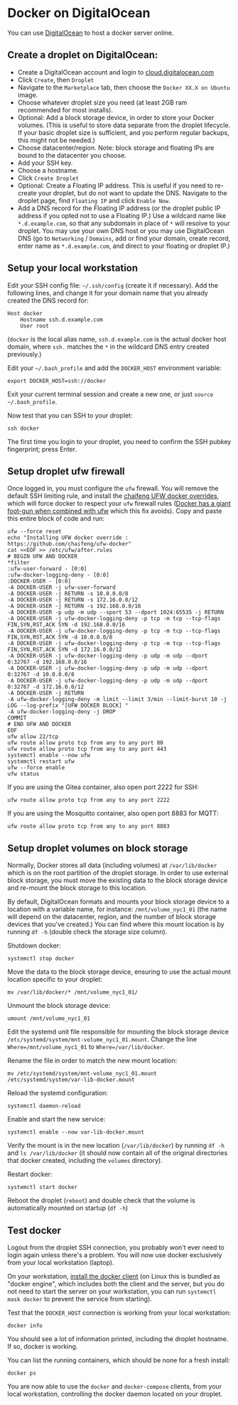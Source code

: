 # Docker on DigitalOcean

You can use [DigitalOcean](https://www.digitalocean.com/) to host a docker server online.

## Create a droplet on DigitalOcean:

 * Create a DigitalOcean account and login to
   [cloud.digitalocean.com](https://cloud.digitalocean.com)
 * Click `Create`, then `Droplet`
 * Navigate to the `Marketplace` tab, then choose the `Docker XX.X on Ubuntu` image.
 * Choose whatever droplet size you need (at least 2GB ram recommended for most installs).
 * Optional: Add a block storage device, in order to store your Docker volumes.
   (This is useful to store data separate from the droplet lifecycle. If your
   basic droplet size is sufficient, and you perform regular backups, this might
   not be needed.)
 * Choose datacenter/region. Note: block storage and floating IPs are bound to
   the datacenter you choose.
 * Add your SSH key.
 * Choose a hostname.
 * Click `Create Droplet`
 * Optional: Create a Floating IP address. This is useful if you need to
   re-create your droplet, but do not want to update the DNS. Navigate to the
   droplet page, find `Floating IP` and click `Enable Now`.
 * Add a DNS record for the Floating IP address (or the droplet public IP
   address if you opted not to use a Floating IP.) Use a wildcard name like
   `*.d.example.com`, so that any subdomain in place of `*` will resolve to your
   droplet. You may use your own DNS host or you may use DigitalOcean DNS (go to
   `Networking` / `Domains`, add or find your domain, create record, enter name
   as `*.d.example.com`, and direct to your floating or droplet IP.)
 
## Setup your local workstation 

Edit your SSH config file: `~/.ssh/config` (create it if necessary). Add the
following lines, and change it for your domain name that you already created the
DNS record for:

```
Host docker
    Hostname ssh.d.example.com
    User root
```

(`docker` is the local alias name, `ssh.d.example.com` is the actual docker host
domain, where `ssh.` matches the `*` in the wildcard DNS entry created
previously.)

Edit your `~/.bash_profile` and add the `DOCKER_HOST` environment variable:

```
export DOCKER_HOST=ssh://docker
```

Exit your current terminal session and create a new one, or just `source
~/.bash_profile`.

Now test that you can SSH to your droplet:

```
ssh docker
```

The first time you login to your droplet, you need to confirm the SSH pubkey
fingerprint; press Enter.

## Setup droplet ufw firewall

Once logged in, you must configure the `ufw` firewall. You will remove the
default SSH limiting rule, and install the [chaifeng UFW docker
overrides](https://github.com/chaifeng/ufw-docker), which will force docker to
respect your `ufw` firewall rules ([Docker has a giant foot-gun when combined
with ufw](https://github.com/moby/moby/issues/4737) which this fix avoids). Copy
and paste this entire block of code and run:

```
ufw --force reset
echo "Installing UFW docker override : https://github.com/chaifeng/ufw-docker"
cat <<EOF >> /etc/ufw/after.rules
# BEGIN UFW AND DOCKER
*filter
:ufw-user-forward - [0:0]
:ufw-docker-logging-deny - [0:0]
:DOCKER-USER - [0:0]
-A DOCKER-USER -j ufw-user-forward
-A DOCKER-USER -j RETURN -s 10.0.0.0/8
-A DOCKER-USER -j RETURN -s 172.16.0.0/12
-A DOCKER-USER -j RETURN -s 192.168.0.0/16
-A DOCKER-USER -p udp -m udp --sport 53 --dport 1024:65535 -j RETURN
-A DOCKER-USER -j ufw-docker-logging-deny -p tcp -m tcp --tcp-flags FIN,SYN,RST,ACK SYN -d 192.168.0.0/16
-A DOCKER-USER -j ufw-docker-logging-deny -p tcp -m tcp --tcp-flags FIN,SYN,RST,ACK SYN -d 10.0.0.0/8
-A DOCKER-USER -j ufw-docker-logging-deny -p tcp -m tcp --tcp-flags FIN,SYN,RST,ACK SYN -d 172.16.0.0/12
-A DOCKER-USER -j ufw-docker-logging-deny -p udp -m udp --dport 0:32767 -d 192.168.0.0/16
-A DOCKER-USER -j ufw-docker-logging-deny -p udp -m udp --dport 0:32767 -d 10.0.0.0/8
-A DOCKER-USER -j ufw-docker-logging-deny -p udp -m udp --dport 0:32767 -d 172.16.0.0/12
-A DOCKER-USER -j RETURN
-A ufw-docker-logging-deny -m limit --limit 3/min --limit-burst 10 -j LOG --log-prefix "[UFW DOCKER BLOCK] "
-A ufw-docker-logging-deny -j DROP
COMMIT
# END UFW AND DOCKER
EOF
ufw allow 22/tcp
ufw route allow proto tcp from any to any port 80
ufw route allow proto tcp from any to any port 443
systemctl enable --now ufw
systemctl restart ufw
ufw --force enable
ufw status
```

If you are using the Gitea container, also open port 2222 for SSH:

```
ufw route allow proto tcp from any to any port 2222
```

If you are using the Mosquitto container, also open port 8883 for MQTT:

```
ufw route allow proto tcp from any to any port 8883
```

## Setup droplet volumes on block storage

Normally, Docker stores all data (including volumes) at `/var/lib/docker` which
is on the root partition of the droplet storage. In order to use external block
storage, you must move the existing data to the block storage device and
re-mount the block storage to this location.

By default, DigitalOcean formats and mounts your block storage device to a
location with a variable name, for instance: `/mnt/volume_nyc1_01` (the name
will depend on the datacenter, region, and the number of block storage devices
that you've created.) You can find where this mount location is by running `df -h`
(double check the storage size column).

Shutdown docker:

```
systemctl stop docker
```

Move the data to the block storage device, ensuring to use the actual mount
location specific to your droplet:

```
mv /var/lib/docker/* /mnt/volume_nyc1_01/
```

Unmount the block storage device:

```
umount /mnt/volume_nyc1_01
```

Edit the systemd unit file responsible for mounting the block storage device
`/etc/systemd/system/mnt-volume_nyc1_01.mount`. Change the line
`Where=/mnt/volume_nyc1_01` to `Where=/var/lib/docker`.


Rename the file in order to match the new mount location:

```
mv /etc/systemd/system/mnt-volume_nyc1_01.mount /etc/systemd/system/var-lib-docker.mount
```

Reload the systemd configuration:

```
systemctl daemon-reload
```

Enable and start the new service:

```
systemctl enable --now var-lib-docker.mount
```

Verify the mount is in the new location (`/var/lib/docker`) by running `df -h`
and `ls /var/lib/docker` (it should now contain all of the original directories
that docker created, including the `volumes` directory).

Restart docker:

```
systemctl start docker
```

Reboot the droplet (`reboot`) and double check that the volume is automatically
mounted on startup (`df -h`)

## Test docker

Logout from the droplet SSH connection, you probably won't ever need to login
again unless there's a problem. You will now use docker exclusively from your
local workstation (laptop).

On your workstation, [install the docker client](https://docs.docker.com/engine/install/) (on Linux this is bundled as "docker engine", which includes both the client and the server, but you do not need to start the server on your workstation, you can run `systemctl mask docker` to prevent the service from starting).

Test that the `DOCKER_HOST` connection is working from your local workstation:

```
docker info
```

You should see a lot of information printed, including the droplet hostname. If
so, docker is working.

You can list the running containers, which should be none for a fresh install:

```
docker ps
```

You are now able to use the `docker` and `docker-compose` clients, from your
local workstation, controlling the docker daemon located on your droplet.
